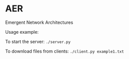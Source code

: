 # AER
Emergent Network Architectures

Usage example:

To start the server:
```./server.py```

To download files from clients:
```./client.py example1.txt```
